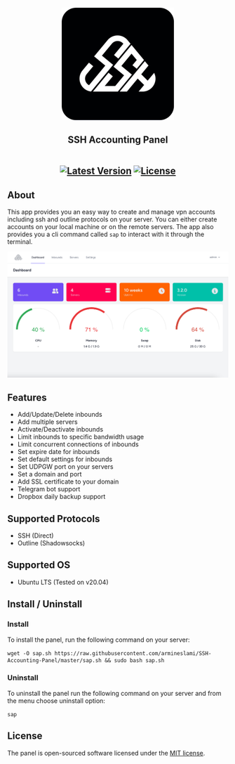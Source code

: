 <p align="center"><a href=""><img src="https://raw.githubusercontent.com/armineslami/SSH-Accounting-Panel/master/public/img/icon-512x512.png" width="256" alt="Logo"></a></p>

<h2 align="center">
SSH Accounting Panel
<br/>
<br/>
<p>
<a href=""><img src="https://img.shields.io/badge/v3.3.0-blue?label=release" alt="Latest Version"></a>
<a href=""><img src="https://img.shields.io/badge/MIT-%2397ca00?label=licence" alt="License"></a>
</p>
</h2>


## About

This app provides you an easy way to create and manage vpn accounts including ssh and outline protocols on your server.
You can either create accounts on your local machine or on the remote servers. The app also provides you
a cli command called `sap` to interact with it through the terminal.

<p align="center"><a href="#"><img src="./media/dashboard.png" alt="Dashboard Screenshot"></a></p>

## Features

- Add/Update/Delete inbounds
- Add multiple servers
- Activate/Deactivate inbounds
- Limit inbounds to specific bandwidth usage
- Limit concurrent connections of inbounds
- Set expire date for inbounds
- Set default settings for inbounds
- Set UDPGW port on your servers
- Set a domain and port
- Add SSL certificate to your domain
- Telegram bot support
- Dropbox daily backup support

## Supported Protocols

- SSH (Direct)
- Outline (Shadowsocks)

## Supported OS

- Ubuntu LTS (Tested on v20.04)

## Install / Uninstall

### Install
To install the panel, run the following command on your server:
```
wget -O sap.sh https://raw.githubusercontent.com/armineslami/SSH-Accounting-Panel/master/sap.sh && sudo bash sap.sh
```

### Uninstall
To uninstall the panel run the following command on your server and from the menu choose uninstall option:
```
sap
```

## License

The panel is open-sourced software licensed under the [MIT license](https://opensource.org/licenses/MIT).
